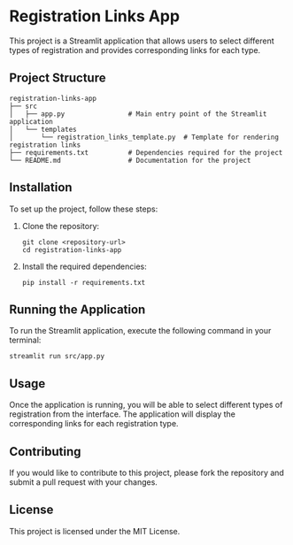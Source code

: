 # Registration Links App

This project is a Streamlit application that allows users to select different types of registration and provides corresponding links for each type. 

## Project Structure

```
registration-links-app
├── src
│   ├── app.py                # Main entry point of the Streamlit application
│   └── templates
│       └── registration_links_template.py  # Template for rendering registration links
├── requirements.txt          # Dependencies required for the project
└── README.md                 # Documentation for the project
```

## Installation

To set up the project, follow these steps:

1. Clone the repository:
   ```
   git clone <repository-url>
   cd registration-links-app
   ```

2. Install the required dependencies:
   ```
   pip install -r requirements.txt
   ```

## Running the Application

To run the Streamlit application, execute the following command in your terminal:
```
streamlit run src/app.py
```

## Usage

Once the application is running, you will be able to select different types of registration from the interface. The application will display the corresponding links for each registration type.

## Contributing

If you would like to contribute to this project, please fork the repository and submit a pull request with your changes. 

## License

This project is licensed under the MIT License.